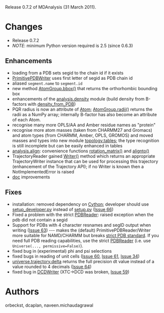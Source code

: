 Release 0.7.2 of MDAnalysis (31 March 2011).

# Changes #

  * Release 0.7.2
  * _NOTE_: minimum Python version required is 2.5 (since 0.6.3)

## Enhancements ##
  * loading from a PDB sets segid to the chain id if it exists
  * [PrimitivePDBWriter](http://docs.mdanalysis.org/documentation_pages/coordinates/PDB.html?highlight=primitivepdbwriter#MDAnalysis.coordinates.PDB.PrimitivePDBWriter) uses first letter of segid as PDB chain id
  * aliased `segment.name` to `segment.id`
  * new method [AtomGroup.bbox()](http://docs.mdanalysis.org/documentation_pages/core/AtomGroup.html?highlight=bbox#MDAnalysis.core.AtomGroup.AtomGroup.bbox) that returns the orthorhombic bounding box
  * enhancements of the [analysis.density](http://docs.mdanalysis.org/documentation_pages/analysis/density.html) module (build density from B-factors with [density\_from\_PDB](http://mdanalysis.googlecode.com/svn/trunk/doc/html/documentation_pages/analysis/density.html?highlight=bfactor#MDAnalysis.analysis.density.density_from_PDB))
  * PQR radius is now an attribute of [Atom](http://docs.mdanalysis.org/documentation_pages/core/AtomGroup.html#MDAnalysis.core.AtomGroup.Atom); [AtomGroup.radii()](http://mdanalysis.googlecode.com/svn/trunk/doc/html/documentation_pages/core/AtomGroup.html#MDAnalysis.core.AtomGroup.AtomGroup.radii) returns the radii as a NumPy array; internally B-factor has also become an attribute of each Atom.
  * recognise many more OPLS/AA and Amber residue names as "protein"
  * recognise more atom masses (taken from CHARMM27 and Gromacs) and atom types (from CHARMM, Amber, OPLS, GROMOS) and moved masses and types into new module [topology.tables](http://docs.mdanalysis.org/documentation_pages/topology/tables.html); the type recognition is still incomplete but can be easily enhanced in tables
  * [analysis.align](http://docs.mdanalysis.org/documentation_pages/analysis/align.html): convenience functions [rotation\_matrix()](http://mdanalysis.googlecode.com/svn/trunk/doc/html/documentation_pages/analysis/align.html#MDAnalysis.analysis.align.rotation_matrix) and [alignto()](http://mdanalysis.googlecode.com/svn/trunk/doc/html/documentation_pages/analysis/align.html#MDAnalysis.analysis.align.alignto)
  * TrajectoryReader gained [Writer()](http://docs.mdanalysis.org/documentation_pages/coordinates/base.html#MDAnalysis.coordinates.base.Reader.Writer) method which returns an appropriate TrajectoryWriter instance that can be used for processing this trajectory (enhancement of the Trajectory API); if no Writer is known then a NotImplementedError is raised
  * [doc](http://docs.mdanalysis.org/index.html) improvements


## Fixes ##
  * installation: removed dependency on [Cython](http://cython.org); developer should use [setup\_developer.py](https://github.com/MDAnalysis/mdanalysis/setup_developer.py) instead of [setup.py](https://github.com/MDAnalysis/mdanalysis/setup.py) ([Issue 66](http://issues.mdanalysis.org/66))
  * Fixed a problem with the strict [PDBReader](http://docs.mdanalysis.org/documentation_pages/coordinates/PDB.html?highlight=pdbreader#MDAnalysis.coordinates.PDB.PDBReader): raised exception when the pdb did not contain a segid
  * Support for PDBs with 4 character resnames and segID output when writing ([Issue 63](https://code.google.com/p/mdanalysis/issues/detail?id=63)) --- makes the (default) PrimitivePDBReader/Writer more suitable for NAMD/CHARMM but breaks [strict PDB standard](http://www.wwpdb.org/documentation/format32/v3.2.html). If you need full PDB reading capabilities, use the strict [PDBReader](http://docs.mdanalysis.org/documentation_pages/coordinates/PDB.html?highlight=pdbreader#MDAnalysis.coordinates.PDB.PDBReader) (i.e. use `Universe(..., permissive=False)`).
  * fixed bug in (experimental) phi and psi selections
  * fixed bugs in reading of unit cells ([Issue 60](http://issues.mdanalysis.org/60), [Issue 61](http://issues.mdanalysis.org/61), [Issue 34](http://issues.mdanalysis.org/34))
  * [universe.trajectory.delta](http://docs.mdanalysis.org/documentation_pages/coordinates/init.html?highlight=delta#id8) returns the full precision dt value instead of a value rounded to 4 decimals ([Issue 64](https://code.google.com/p/mdanalysis/issues/detail?id=64))
  * fixed bug in [DCDWriter](http://docs.mdanalysis.org/documentation_pages/coordinates/DCD.html?highlight=dcdwriter#MDAnalysis.coordinates.DCD.DCDWriter) (XTC->DCD was broken, [Issue 59](https://code.google.com/p/mdanalysis/issues/detail?id=59))



# Authors #

orbeckst, dcaplan, naveen.michaudagrawal
